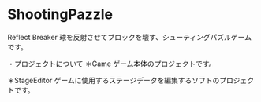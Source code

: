 # ShootingPazzle
Reflect Breaker
球を反射させてブロックを壊す、シューティングパズルゲームです。

・プロジェクトについて
＊Game
  ゲーム本体のプロジェクトです。
  
＊StageEditor
  ゲームに使用するステージデータを編集するソフトのプロジェクトです。
